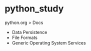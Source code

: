# python_study
python.org > Docs
- Data Persistence
- File Formats
- Generic Operating System Services
